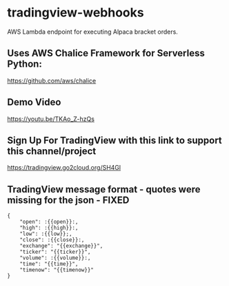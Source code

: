 # tradingview-webhooks

AWS Lambda endpoint for executing Alpaca bracket orders. 

## Uses AWS Chalice Framework for Serverless Python:

https://github.com/aws/chalice

## Demo Video

https://youtu.be/TKAo_Z-hzQs

## Sign Up For TradingView with this link to support this channel/project

https://tradingview.go2cloud.org/SH4Gl

## TradingView message format - quotes were missing for the json - FIXED

```
{
    "open": :{{open}}:,
    "high": :{{high}}:,
    "low": :{{low}};,
    "close": :{{close}}:,
    "exchange": "{{exchange}}",
    "ticker": "{{ticker}}",
    "volume": :{{volume}}:,
    "time": "{{time}}",
    "timenow": "{{timenow}}"
}
```
